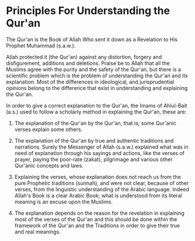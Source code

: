 Principles For Understanding the Qur'an
=======================================

The Qur'an is the Book of Allah Who sent it down as a Revelation to His
Prophet Muhammad (s.a.w.).

Allah protected it (the Qur'an) against any distortion, forgery and
disfigurement, additions and deletions. Praise be to Allah that all the
Muslims agree with the purity and the safety of the Qur'an, but there is
a scientific problem which is the problem of understanding the Qur'an
and its explanation. Most of the differences in ideological, and
jurisprudential opinions belong to the difference that exist in
understanding and explaining the Qur'an.

In order to give a correct explanation to the Qur'an, the Imams of
Ahlul-Bait (a.s.) used to follow a scholarly method in explaining the
Qur'an, these are:

1. The explanation of the Qur'an by the Qur'an, that is; some Qur'anic
verses explain some others.

2. The explanation of the Qur'an by true and authentic traditions and
narrations. Surely the Messenger of Allah (s.a.w.) explained what was in
need of explanation through his sayings and actions, like the verses of
prayer, paying the poor-rate (zakat), pilgrimage and various other
Qur'anic concepts and laws.

3. Explaining the verses, whose explanation does not reach us from the
pure Prophetic traditions (sunnah), and were not clear, because of other
verses, from the linguistic understanding of the Arabic language. Indeed
Allah's Book is a clear Arabic Book; what is understood from its literal
meaning is an excuse upon the Muslims.

4. The explanation depends on the reason for the revelation in
explaining most of the verses of the Qur'an and this should be done
within the framework of the Qur'an and the Traditions in order to give
their true and real meanings.


